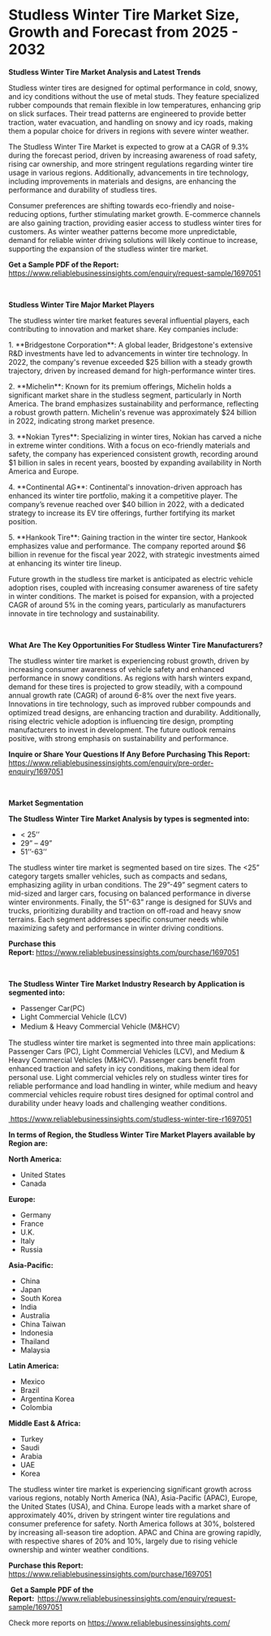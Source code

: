 <p><h1>Studless Winter Tire Market Size, Growth and Forecast from 2025 - 2032</h1></p><p><strong>Studless Winter Tire Market Analysis and Latest Trends</strong></p>
<p><p>Studless winter tires are designed for optimal performance in cold, snowy, and icy conditions without the use of metal studs. They feature specialized rubber compounds that remain flexible in low temperatures, enhancing grip on slick surfaces. Their tread patterns are engineered to provide better traction, water evacuation, and handling on snowy and icy roads, making them a popular choice for drivers in regions with severe winter weather.</p><p>The Studless Winter Tire Market is expected to grow at a CAGR of 9.3% during the forecast period, driven by increasing awareness of road safety, rising car ownership, and more stringent regulations regarding winter tire usage in various regions. Additionally, advancements in tire technology, including improvements in materials and designs, are enhancing the performance and durability of studless tires. </p><p>Consumer preferences are shifting towards eco-friendly and noise-reducing options, further stimulating market growth. E-commerce channels are also gaining traction, providing easier access to studless winter tires for customers. As winter weather patterns become more unpredictable, demand for reliable winter driving solutions will likely continue to increase, supporting the expansion of the studless winter tire market.</p></p>
<p><strong>Get a Sample PDF of the Report:&nbsp;</strong> <a href="https://www.reliablebusinessinsights.com/enquiry/request-sample/1697051?utm_campaign=84&utm_medium=2&utm_source=Github&utm_content=ia&utm_term=08012025&utm_id=studless-winter-tire">https://www.reliablebusinessinsights.com/enquiry/request-sample/1697051</a></p>
<p>&nbsp;</p>
<p><strong>Studless Winter Tire Major Market Players</strong></p>
<p><p>The studless winter tire market features several influential players, each contributing to innovation and market share. Key companies include:</p><p>1. **Bridgestone Corporation**: A global leader, Bridgestone's extensive R&D investments have led to advancements in winter tire technology. In 2022, the company's revenue exceeded $25 billion with a steady growth trajectory, driven by increased demand for high-performance winter tires.</p><p>2. **Michelin**: Known for its premium offerings, Michelin holds a significant market share in the studless segment, particularly in North America. The brand emphasizes sustainability and performance, reflecting a robust growth pattern. Michelin's revenue was approximately $24 billion in 2022, indicating strong market presence.</p><p>3. **Nokian Tyres**: Specializing in winter tires, Nokian has carved a niche in extreme winter conditions. With a focus on eco-friendly materials and safety, the company has experienced consistent growth, recording around $1 billion in sales in recent years, boosted by expanding availability in North America and Europe.</p><p>4. **Continental AG**: Continental's innovation-driven approach has enhanced its winter tire portfolio, making it a competitive player. The company’s revenue reached over $40 billion in 2022, with a dedicated strategy to increase its EV tire offerings, further fortifying its market position.</p><p>5. **Hankook Tire**: Gaining traction in the winter tire sector, Hankook emphasizes value and performance. The company reported around $6 billion in revenue for the fiscal year 2022, with strategic investments aimed at enhancing its winter tire lineup.</p><p>Future growth in the studless tire market is anticipated as electric vehicle adoption rises, coupled with increasing consumer awareness of tire safety in winter conditions. The market is poised for expansion, with a projected CAGR of around 5% in the coming years, particularly as manufacturers innovate in tire technology and sustainability.</p></p>
<p>&nbsp;</p>
<p><strong>What Are The Key Opportunities For Studless Winter Tire Manufacturers?</strong></p>
<p><p>The studless winter tire market is experiencing robust growth, driven by increasing consumer awareness of vehicle safety and enhanced performance in snowy conditions. As regions with harsh winters expand, demand for these tires is projected to grow steadily, with a compound annual growth rate (CAGR) of around 6-8% over the next five years. Innovations in tire technology, such as improved rubber compounds and optimized tread designs, are enhancing traction and durability. Additionally, rising electric vehicle adoption is influencing tire design, prompting manufacturers to invest in development. The future outlook remains positive, with strong emphasis on sustainability and performance.</p></p>
<p><strong>Inquire or Share Your Questions If Any Before Purchasing This Report:</strong> <a href="https://www.reliablebusinessinsights.com/enquiry/pre-order-enquiry/1697051?utm_campaign=84&utm_medium=2&utm_source=Github&utm_content=ia&utm_term=08012025&utm_id=studless-winter-tire">https://www.reliablebusinessinsights.com/enquiry/pre-order-enquiry/1697051</a></p>
<p>&nbsp;</p>
<p><strong>Market Segmentation</strong></p>
<p><strong>The Studless Winter Tire Market Analysis by types is segmented into:</strong></p>
<p><ul><li>< 25’’</li><li>29” – 49”</li><li>51’’-63’’</li></ul></p>
<p><p>The studless winter tire market is segmented based on tire sizes. The <25” category targets smaller vehicles, such as compacts and sedans, emphasizing agility in urban conditions. The 29”-49” segment caters to mid-sized and larger cars, focusing on balanced performance in diverse winter environments. Finally, the 51”-63” range is designed for SUVs and trucks, prioritizing durability and traction on off-road and heavy snow terrains. Each segment addresses specific consumer needs while maximizing safety and performance in winter driving conditions.</p></p>
<p><strong>Purchase this Report:&nbsp;</strong><a href="https://www.reliablebusinessinsights.com/purchase/1697051?utm_campaign=84&utm_medium=2&utm_source=Github&utm_content=ia&utm_term=08012025&utm_id=studless-winter-tire">https://www.reliablebusinessinsights.com/purchase/1697051</a></p>
<p>&nbsp;</p>
<p><strong>The Studless Winter Tire Market Industry Research by Application is segmented into:</strong></p>
<p><ul><li>Passenger Car(PC)</li><li>Light Commercial Vehicle (LCV)</li><li>Medium & Heavy Commercial Vehicle (M&HCV）</li></ul></p>
<p><p>The studless winter tire market is segmented into three main applications: Passenger Cars (PC), Light Commercial Vehicles (LCV), and Medium & Heavy Commercial Vehicles (M&HCV). Passenger cars benefit from enhanced traction and safety in icy conditions, making them ideal for personal use. Light commercial vehicles rely on studless winter tires for reliable performance and load handling in winter, while medium and heavy commercial vehicles require robust tires designed for optimal control and durability under heavy loads and challenging weather conditions.</p></p>
<p><a href="https://www.reliablebusinessinsights.com/studless-winter-tire-r1697051?utm_campaign=84&utm_medium=2&utm_source=Github&utm_content=ia&utm_term=08012025&utm_id=studless-winter-tire">&nbsp;https://www.reliablebusinessinsights.com/studless-winter-tire-r1697051</a></p>
<p><strong>In terms of Region, the Studless Winter Tire Market Players available by Region are:</strong></p>
<p>
    <p> <strong> North America: </strong>
        <ul>
            <li>United States</li>
            <li>Canada</li>
        </ul>
        </p> 
    <p> <strong> Europe: </strong>
        <ul>
            <li>Germany</li>
            <li>France</li>
            <li>U.K.</li>
            <li>Italy</li>
            <li>Russia</li>
        </ul>
        </p> 
    <p> <strong> Asia-Pacific: </strong>
        <ul>
            <li>China</li>
            <li>Japan</li>
            <li>South Korea</li>
            <li>India</li>
            <li>Australia</li>
            <li>China Taiwan</li>
            <li>Indonesia</li>
            <li>Thailand</li>
            <li>Malaysia</li>
        </ul>
        </p> 
    <p> <strong> Latin America: </strong>
        <ul>
            <li>Mexico</li>
            <li>Brazil</li>
            <li>Argentina Korea</li>
            <li>Colombia</li>
        </ul>
        </p> 
    <p> <strong> Middle East & Africa: </strong>
        <ul>
            <li>Turkey</li>
            <li>Saudi</li>
            <li>Arabia</li>
            <li>UAE</li>
            <li>Korea</li>
        </ul>
    </p>
    </p>
<p><p>The studless winter tire market is experiencing significant growth across various regions, notably North America (NA), Asia-Pacific (APAC), Europe, the United States (USA), and China. Europe leads with a market share of approximately 40%, driven by stringent winter tire regulations and consumer preference for safety. North America follows at 30%, bolstered by increasing all-season tire adoption. APAC and China are growing rapidly, with respective shares of 20% and 10%, largely due to rising vehicle ownership and winter weather conditions.</p></p>
<p><strong>Purchase this Report: </strong><a href="https://www.reliablebusinessinsights.com/purchase/1697051?utm_campaign=84&utm_medium=2&utm_source=Github&utm_content=ia&utm_term=08012025&utm_id=studless-winter-tire">https://www.reliablebusinessinsights.com/purchase/1697051</a></p>
<p>&nbsp;<strong>Get a Sample PDF of the Report:&nbsp;&nbsp;</strong><a href="https://www.reliablebusinessinsights.com/enquiry/request-sample/1697051?utm_campaign=84&utm_medium=2&utm_source=Github&utm_content=ia&utm_term=08012025&utm_id=studless-winter-tire">https://www.reliablebusinessinsights.com/enquiry/request-sample/1697051</a></p>
<p><strong></strong></p>
<p>Check more reports on <a href="https://www.reliablebusinessinsights.com/?utm_campaign=84&utm_medium=2&utm_source=Github&utm_content=ia&utm_term=08012025&utm_id=studless-winter-tire">https://www.reliablebusinessinsights.com/</a></p>